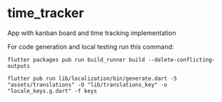 # time_tracker

App with kanban board and time tracking implementation

For code generation and local testing run this command:
```
flutter packages pub run build_runner build --delete-conflicting-outputs
```
```
flutter pub run lib/localization/bin/generate.dart -S "assets/translations" -O "lib/translations_key" -o "locale_keys.g.dart" -f keys
```
